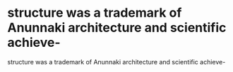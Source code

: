 # structure was a trademark of Anunnaki architecture and scientific achieve-

structure was a trademark of Anunnaki architecture and scientific achieve-